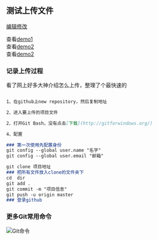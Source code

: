 ## 测试上传文件

 [编辑修改](https://github.com/364/Test-demo/edit/master/README.md) 
 
 查看[demo1]()  
 查看[demo2]()  
 查看[demo2]()  
 

### 记录上传过程

看了网上好多大神介绍怎么上传，整理了个最快速的

```markdown

1、在github上new repository，然后复制地址

2、进入要上传的项目文件

2、打开Git Bash，没有点击[下载](http://gitforwindows.org/)

4、配置

### 第一次使用先配置身份
git config --global user.name "名字"
git config --global user.email "邮箱"

git clone 项目地址
### 把所有文件放入clone的文件夹下
cd  dir
git add . 
git commit -m "项目信息"
git push -u origin master 
### 登录github

```
### 更多Git常用命令
![Git命令]()

